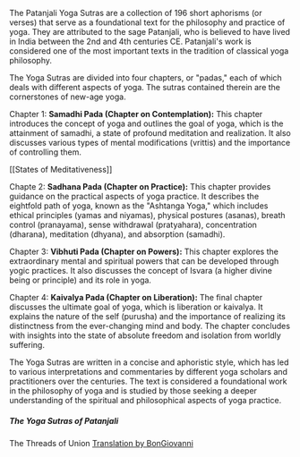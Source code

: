 The Patanjali Yoga Sutras are a collection of 196 short aphorisms (or verses) that serve as a foundational text for the philosophy and practice of yoga. They are attributed to the sage Patanjali, who is believed to have lived in India between the 2nd and 4th centuries CE. Patanjali's work is considered one of the most important texts in the tradition of classical yoga philosophy. 

The Yoga Sutras are divided into four chapters, or "padas," each of which deals with different aspects of yoga. The sutras contained therein are the cornerstones of new-age yoga.

Chapter 1: **Samadhi Pada (Chapter on Contemplation):** 
This chapter introduces the concept of yoga and outlines the goal of yoga, which is the attainment of samadhi, a state of profound meditation and realization. It also discusses various types of mental modifications (vrittis) and the importance of controlling them.

[[States of Meditativeness]]

Chapte 2: **Sadhana Pada (Chapter on Practice):** 
This chapter provides guidance on the practical aspects of yoga practice. It describes the eightfold path of yoga, known as the "Ashtanga Yoga," which includes ethical principles (yamas and niyamas), physical postures (asanas), breath control (pranayama), sense withdrawal (pratyahara), concentration (dharana), meditation (dhyana), and absorption (samadhi).

Chapter 3: **Vibhuti Pada (Chapter on Powers):**
This chapter explores the extraordinary mental and spiritual powers that can be developed through yogic practices. It also discusses the concept of Isvara (a higher divine being or principle) and its role in yoga.

Chapter 4: **Kaivalya Pada (Chapter on Liberation):**
The final chapter discusses the ultimate goal of yoga, which is liberation or kaivalya. It explains the nature of the self (purusha) and the importance of realizing its distinctness from the ever-changing mind and body. The chapter concludes with insights into the state of absolute freedom and isolation from worldly suffering.

The Yoga Sutras are written in a concise and aphoristic style, which has led to various interpretations and commentaries by different yoga scholars and practitioners over the centuries. The text is considered a foundational work in the philosophy of yoga and is studied by those seeking a deeper understanding of the spiritual and philosophical aspects of yoga practice.

##### The Yoga Sutras of Patanjali 
The Threads of Union 
[Translation by BonGiovanni](https://sacred-texts.com/hin/yogasutr.htm)


